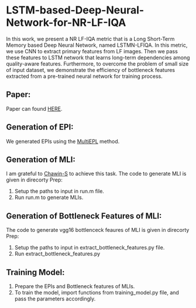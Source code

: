# LSTM-based-Deep-Neural-Network-for-NR-LF-IQA
In this work, we present a NR LF-IQA metric that is a Long Short-Term Memory based Deep Neural Network, named LSTMN-LFIQA. In this metric, we use CNN to extract primary features from LF images. Then we pass these features to LSTM network that learns long-term dependencies among quality-aware features. Furthermore, to overcome the problem of small size of input dataset, we demonstrate the efficiency of bottleneck features extracted from a pre-trained neural network for training process.

## Paper:
Paper can found [HERE](https://www.computer.org/csdl/proceedings-article/icmew/2022/09859419/1G4EXa6qYx2).

## Generation of EPI:
We generated EPIs using the [MultiEPL](https://bit.ly/3Da8fB6) method.

## Generation of MLI:
I am grateful to [Chawin-S](https://github.com/Chawin-S) to achieve this task.
The code to generate MLI is given in direcorty Prep:
1. Setup the paths to input in run.m file. 
2. Run run.m to generate MLIs. 

## Generation of Bottleneck Features of MLI:
The code to generate vgg16 bottlenceck feaures of MLI is given in direcorty Prep:
1. Setup the paths to input in extract_bottleneck_features.py file.
2. Run extract_bottleneck_features.py 

## Training Model:
1. Prepare the EPIs and Bottleneck features of MLIs.
2. To train the model, import functions from training_model.py file, and pass the parameters accordingly.
